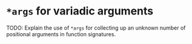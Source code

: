 # `*args` for variadic arguments

TODO: Explain the use of `*args` for collecting up an unknown number of positional arguments in function signatures.
